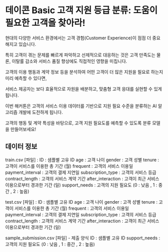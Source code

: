 # 데이콘 Basic 고객 지원 등급 분류: 도움이 필요한 고객을 찾아라!


현대의 다양한 서비스 환경에서는 고객 경험(Customer Experience)이 점점 더 중요해지고 있습니다.

특히 고객이 겪는 문제를 빠르게 파악하고 선제적으로 대응하는 것은 고객 만족도는 물론, 이탈률 감소와 서비스 품질 향상에도 직접적인 영향을 미칩니다.



고객의 이용 행동과 계약 정보 등을 분석하여 어떤 고객이 더 많은 지원을 필요로 하는지 미리 예측할 수 있다면,

서비스 제공자는 보다 효율적으로 자원을 배분하고, 맞춤형 고객 응대를 실현할 수 있게 됩니다.

이번 해커톤은 고객의 서비스 이용 데이터를 기반으로 지원 필요 수준을 분류하는 AI 알고리즘 개발에 도전하게 됩니다.


고객의 행동 및 계약 특성을 바탕으로, 고객 지원 필요도를 예측할 수 있도록 분류 모델을 만들어보세요!

## 데이터 정보

train.csv [파일] :
ID : 샘플별 고유 ID
age : 고객 나이
gender : 고객 성별
tenure : 고객이 서비스를 이용한 총 기간 (월)
frequent : 고객의 서비스 이용일
payment_interval : 고객의 결제 지연일
subscription_type : 고객의 서비스 등급
contract_length : 고객의 서비스 계약 기간
after_interaction : 고객이 최근 서비스 이용으로부터 경과한 기간 (일)
support_needs : 고객의 지원 필요도 (0 : 낮음 , 1 : 중간 , 2 : 높음)


test.csv [파일] :
ID : 샘플별 고유 ID
age : 고객 나이
gender : 고객 성별
tenure : 고객이 서비스를 이용한 총 기간 (월)
frequent : 고객의 서비스 이용일
payment_interval : 고객의 결제 지연일
subscription_type : 고객의 서비스 등급
contract_length : 고객의 서비스 계약 기간
after_interaction : 고객이 최근 서비스 이용으로부터 경과한 기간 (일)


sample_submission.csv [파일] - 제출 양식
ID : 샘플별 고유 ID
support_needs : 고객의 지원 필요도 (0 : 낮음 , 1 : 중간 , 2 : 높음)
